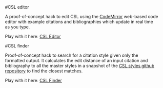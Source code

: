 #CSL editor

A proof-of-concept hack to edit CSL using the [CodeMirror](http://codemirror.net) web-based code editor with example citations and bibliographies which update in real time as you type.

Play with it here: [CSL Editor](http://steveridout.com/cslEditor)

#CSL finder

Proof-of-concept hack to search for a citation style given only the formatted output. It calculates the edit distance of an input citation and bibliography to all the master styles in a snapshot of the [CSL styles github repository](https://github.com/citation-style-language/styles) to find the closest matches.

Play with it here: [CSL Finder](http://steveridout.com/cslEditor/cslFinder)
